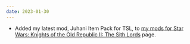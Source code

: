 ```yaml
---
date: 2023-01-30
---
```


* Added my latest mod, Juhani Item Pack for TSL, to [my mods for Star Wars: Knights of the Old Republic II: The Sith Lords](/projects/mods/kotor2) page.